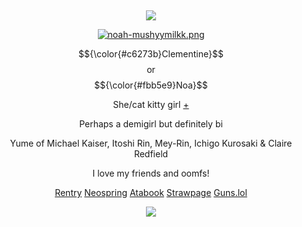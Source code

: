 &nbsp;
<div align="center">

![](https://komarev.com/ghpvc/?username=moidix&label=🗝&color=ca3e62&abbreviated=true)

[![noah-mushyymilkk.png](https://i.postimg.cc/jjZTZ44Y/noah-mushyymilkk.png)](https://postimg.cc/sBQb2SLT)

$${\color{#c6273b}Clementine}$$ or $${\color{#fbb5e9}Noa}$$

She/cat kitty girl [+](https://pronouns.cc/@rosy)

Perhaps a demigirl but definitely bi

Yume of Michael Kaiser, Itoshi Rin, Mey-Rin, Ichigo Kurosaki & Claire Redfield

I love my friends and oomfs!

[Rentry](https://rentry.co/jules) [Neospring](https://neospring.org/@gurohime) [Atabook](https://wxs.atabook.org) [Strawpage](https://mdma.straw.page) [Guns.lol](https://guns.lol/lesbian)
 
![](https://spotify-github-profile.kittinanx.com/api/view.svg?uid=314mkicxlkkdu2xbfq5sn4qlspni&cover_image=true&theme=natemoo-re&show_offline=true&background_color=121212&interchange=false&bar_color=1448c2&bar_color_cover=false)
<div>
